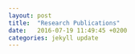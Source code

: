 ```yaml
---
layout:	post
title:	"Research Publications"
date:	2016-07-19 11:49:45 +0200
categories:	jekyll update
---
```


